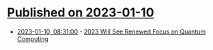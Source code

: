 # [Published on 2023-01-10](index.md)

* [2023-01-10, 08:31:00](https://soylentnews.org/article.pl?sid=23/01/09/1333234&from=rss) - [2023 Will See Renewed Focus on Quantum Computing](https://soylentnews.org/article.pl?sid=23/01/09/1333234&from=rss)
